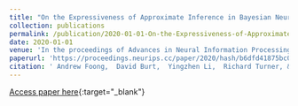```yaml
---
title: "On the Expressiveness of Approximate Inference in Bayesian Neural Networks"
collection: publications
permalink: /publication/2020-01-01-On-the-Expressiveness-of-Approximate-Inference-in-Bayesian-Neural-Networks
date: 2020-01-01
venue: 'In the proceedings of Advances in Neural Information Processing Systems 33: Annual Conference on Neural Information Processing Systems 2020, NeurIPS 2020, December 6-12, 2020, virtual'
paperurl: 'https://proceedings.neurips.cc/paper/2020/hash/b6dfd41875bc090bd31d0b1740eb5b1b-Abstract.html'
citation: ' Andrew Foong,  David Burt,  Yingzhen Li,  Richard Turner, &quot;On the Expressiveness of Approximate Inference in Bayesian Neural Networks.&quot; In the proceedings of Advances in Neural Information Processing Systems 33: Annual Conference on Neural Information Processing Systems 2020, NeurIPS 2020, December 6-12, 2020, virtual, 2020.'
---
```

[Access paper here](https://proceedings.neurips.cc/paper/2020/hash/b6dfd41875bc090bd31d0b1740eb5b1b-Abstract.html){:target="_blank"}
